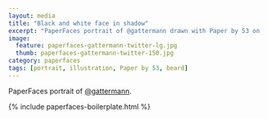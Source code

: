 ```yaml
---
layout: media
title: "Black and white face in shadow"
excerpt: "PaperFaces portrait of @gattermann drawn with Paper by 53 on an iPad."
image: 
  feature: paperfaces-gattermann-twitter-lg.jpg
  thumb: paperfaces-gattermann-twitter-150.jpg
category: paperfaces
tags: [portrait, illustration, Paper by 53, beard]
---
```


PaperFaces portrait of [@gattermann](http://twitter.com/gattermann).

{% include paperfaces-boilerplate.html %}